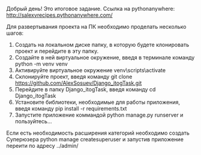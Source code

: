 Добрый день! Это итоговое задание.
Ссылка на pythonanywhere: http://salexvrecipes.pythonanywhere.com/

Для развертывания проекта на ПК необходимо проделать несколько шагов:
1. Создать на локальном диске папку, в которую будете клонировать проект и перейдите в эту папку.
2. Создайте в ней виртуальное окружение, введя в терминале команду python -m venv venv
3. Активируйте виртуальное окружение venv\scripts\activate
4. Склонируйте проект, введя команду git clone https://github.com/AlexSosuev/Django_itogTask.git
5. Перейдите в папку Django_itogTask, введя команду cd Django_itogTask
6. Установите библиотеки, необходимые для работы приложения, введя команду pip install -r requirements.txt
7. Запустите приложение коммандой python manage.py runserver и пользуйтесь...

Если есть необходимость расширения категорий необходимо создать Суперюзера
python manage createsuperuser
и запустив приложение переити по адресу ../admin/ 
